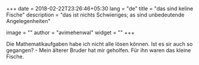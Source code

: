 +++
date        = 2018-02-22T23:26:46+05:30
lang        = "de"
title       = "das sind keline Fische"
description = "das ist nichts Schwieriges; as sind unbedeutende Angelegenheiten"

image       = ""
author      = "avimehenwal"
widget      = ""
+++

Die Mathematikaufgaben habe ich nicht alle lösen können. Ist es sir auch so gegangen? - Mein
älterer Bruder hat mir geholfen. Für ihn waren das kleine Fische.
